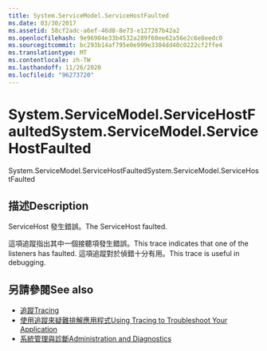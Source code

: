 ```yaml
---
title: System.ServiceModel.ServiceHostFaulted
ms.date: 03/30/2017
ms.assetid: 58cf2adc-a6ef-46d8-8e73-e127287b42a2
ms.openlocfilehash: 9e96904e33b4532a289f60ee62a56e2c6e8eedc0
ms.sourcegitcommit: bc293b14af795e0e999e3304dd40c0222cf2ffe4
ms.translationtype: MT
ms.contentlocale: zh-TW
ms.lasthandoff: 11/26/2020
ms.locfileid: "96273720"
---
```

# <a name="systemservicemodelservicehostfaulted"></a><span data-ttu-id="52720-102">System.ServiceModel.ServiceHostFaulted</span><span class="sxs-lookup"><span data-stu-id="52720-102">System.ServiceModel.ServiceHostFaulted</span></span>

<span data-ttu-id="52720-103">System.ServiceModel.ServiceHostFaulted</span><span class="sxs-lookup"><span data-stu-id="52720-103">System.ServiceModel.ServiceHostFaulted</span></span>  
  
## <a name="description"></a><span data-ttu-id="52720-104">描述</span><span class="sxs-lookup"><span data-stu-id="52720-104">Description</span></span>  

 <span data-ttu-id="52720-105">ServiceHost 發生錯誤。</span><span class="sxs-lookup"><span data-stu-id="52720-105">The ServiceHost faulted.</span></span>  
  
 <span data-ttu-id="52720-106">這項追蹤指出其中一個接聽項發生錯誤。</span><span class="sxs-lookup"><span data-stu-id="52720-106">This trace indicates that one of the listeners has faulted.</span></span> <span data-ttu-id="52720-107">這項追蹤對於偵錯十分有用。</span><span class="sxs-lookup"><span data-stu-id="52720-107">This trace is useful in debugging.</span></span>  
  
## <a name="see-also"></a><span data-ttu-id="52720-108">另請參閱</span><span class="sxs-lookup"><span data-stu-id="52720-108">See also</span></span>

- [<span data-ttu-id="52720-109">追蹤</span><span class="sxs-lookup"><span data-stu-id="52720-109">Tracing</span></span>](index.md)
- [<span data-ttu-id="52720-110">使用追蹤來疑難排解應用程式</span><span class="sxs-lookup"><span data-stu-id="52720-110">Using Tracing to Troubleshoot Your Application</span></span>](using-tracing-to-troubleshoot-your-application.md)
- [<span data-ttu-id="52720-111">系統管理與診斷</span><span class="sxs-lookup"><span data-stu-id="52720-111">Administration and Diagnostics</span></span>](../index.md)
